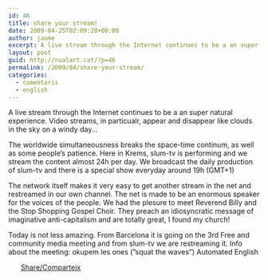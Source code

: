 ```yaml
---
id: 46
title: share your stream!
date: 2009-04-25T02:09:28+00:00
author: jaume
excerpt: A live stream through the Internet continues to be a an super natural experience. Video streams, in particualr, appear and disappear like clouds in the sky on a windy day…
layout: post
guid: http://nualart.cat/?p=46
permalink: /2009/04/share-your-stream/
categories:
  - comentaris
  - english
---
```

A live stream through the Internet continues to be a an super natural experience. Video streams, in particualr, appear and disappear like clouds in the sky on a windy day…

The worldwide simultaneousness breaks the space-time continum, as well as some people’s patience. Here in Krems, slum-tv is performing and we stream the content almost 24h per day. We broadcast the daily production of slum-tv and there is a special show everyday around 19h (GMT+1)

The network itself makes it very easy to get another stream in the net and restreamed in our own channel. The net is made to be an enormous speaker for the voices of the people. We had the plesure to meet Reverend Billy and the Stop Shopping Gospel Choir. They preach an idiosyncratic message of imaginative anti-capitalism and are totally great, I found my church!

Today is not less amazing. From Barcelona it is going on the 3rd Free and community media meeting and from slum-tv we are restreaming it. Info about the meeting: okupem les ones (”squat the waves”) Automated English

<div class="addtoany_share_save_container addtoany_content_bottom">
  <div class="a2a_kit a2a_kit_size_32 addtoany_list a2a_target" id="wpa2a_7">
    <a href="https://www.addtoany.com/share" onclick="_gaq.push(['_trackEvent', 'outbound-article', 'https://www.addtoany.com/share', 'Share/Comparteix']);" class="a2a_dd addtoany_share_save"  style="background:url(http://nualart.cat/wp-content/plugins/add-to-any/share_16_16.png) no-repeat scroll 4px 0px;padding:0 0 0 25px;display:inline-block;height:16px;vertical-align:middle"><span>Share/Comparteix</span></a>
  </div>
</div>